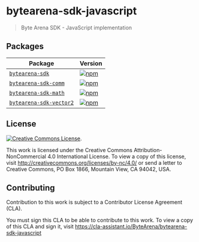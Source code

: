 # bytearena-sdk-javascript

> Byte Arena SDK - JavaScript implementation

## Packages

| Package | Version |
|--------|-------|
| [`bytearena-sdk`](/packages/bytearena-sdk) | [![npm](https://img.shields.io/npm/v/bytearena-sdk.svg?maxAge=2592000)](https://www.npmjs.com/package/bytearena-sdk) |
| [`bytearena-sdk-comm`](/packages/bytearena-sdk-comm) | [![npm](https://img.shields.io/npm/v/bytearena-sdk-comm.svg?maxAge=2592000)](https://www.npmjs.com/package/bytearena-sdk-comm)
| [`bytearena-sdk-math`](/packages/bytearena-sdk-math) | [![npm](https://img.shields.io/npm/v/bytearena-sdk-math.svg?maxAge=2592000)](https://www.npmjs.com/package/bytearena-sdk-math) |
| [`bytearena-sdk-vector2`](/packages/bytearena-sdk-vector2) | [![npm](https://img.shields.io/npm/v/bytearena-sdk-vector2.svg?maxAge=2592000)](https://www.npmjs.com/package/bytearena-sdk-vector2) |

## License

<a rel="license" href="http://creativecommons.org/licenses/by-nc/4.0/"><img alt="Creative Commons License" style="border-width:0" src="https://i.creativecommons.org/l/by-nc/4.0/88x31.png" /></a>.

This work is licensed under the Creative Commons Attribution-NonCommercial 4.0 International License. To view a copy of this license, visit http://creativecommons.org/licenses/by-nc/4.0/ or send a letter to Creative Commons, PO Box 1866, Mountain View, CA 94042, USA.

## Contributing

Contribution to this work is subject to a Contributor License Agreement (CLA).

You must sign this CLA to be able to contribute to this work. To view a copy of this CLA and sign it, visit https://cla-assistant.io/ByteArena/bytearena-sdk-javascript
